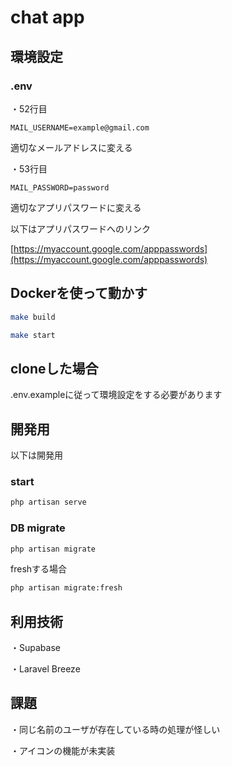 # chat app

## 環境設定

### .env

・52行目

```env
MAIL_USERNAME=example@gmail.com
```

適切なメールアドレスに変える

・53行目

```env
MAIL_PASSWORD=password
```

適切なアプリパスワードに変える

以下はアプリパスワードへのリンク

[https://myaccount.google.com/apppasswords](https://myaccount.google.com/apppasswords)

## Dockerを使って動かす

```zsh
make build
```

```zsh
make start
```

## cloneした場合

.env.exampleに従って環境設定をする必要があります

## 開発用

以下は開発用

### start

```zsh
php artisan serve
```

### DB migrate

```zsh
php artisan migrate
```

freshする場合

```zsh
php artisan migrate:fresh
```

## 利用技術

・Supabase

・Laravel Breeze

## 課題

・同じ名前のユーザが存在している時の処理が怪しい

・アイコンの機能が未実装
